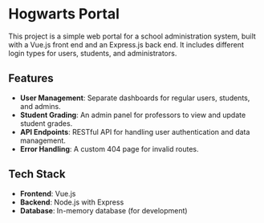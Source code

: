 # Hogwarts Portal
This project is a simple web portal for a school administration system, built with a Vue.js front end and an Express.js back end. It includes different login types for users, students, and administrators.

## Features
* **User Management**: Separate dashboards for regular users, students, and admins.
* **Student Grading**: An admin panel for professors to view and update student grades.
* **API Endpoints**: RESTful API for handling user authentication and data management.
* **Error Handling**: A custom 404 page for invalid routes.

## Tech Stack
* **Frontend**: Vue.js
* **Backend**: Node.js with Express
* **Database**: In-memory database (for development)